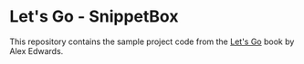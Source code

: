 # Let's Go - SnippetBox

This repository contains the sample project code from the [Let's Go](https://lets-go.alexedwards.net/) book by Alex Edwards.
